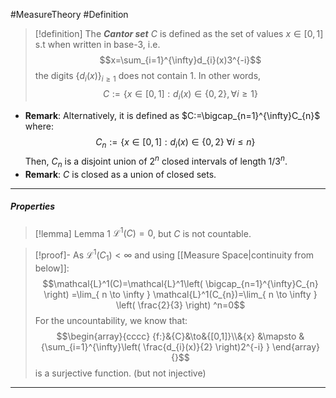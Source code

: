 #MeasureTheory #Definition 

> [!definition]
> The ***Cantor set*** $C$ is defined as the set of values $x\in[0,1]$ s.t when written in base-3, i.e. $$x=\sum_{i=1}^{\infty}d_{i}(x)3^{-i}$$the digits $\{ d_{i}(x) \}_{i\geq 1}$ does not contain $1$. In other words,
> $$C:=\{ x\in[0,1]:d_{i}(x)\in \{ 0,2 \},\forall i\geq 1 \}$$

- **Remark**: Alternatively, it is defined as $C:=\bigcap_{n=1}^{\infty}C_{n}$ where: $$C_{n}:=\{ x\in[0,1]:d_{i}(x)\in \{ 0,2 \}\  \forall i\leq n\}$$Then, $C_{n}$ is a disjoint union of $2^n$ closed intervals of length $1/3^n$. 
- **Remark**: $C$ is closed as a union of closed sets.
---
##### Properties
> [!lemma] Lemma 1
> $\mathcal{L}^1(C)=0$, but $C$ is not countable.

>[!proof]-
>As $\mathcal{L}^1(C_{1})<\infty$ and using [[Measure Space|continuity from below]]:$$\mathcal{L}^1(C)=\mathcal{L}^1\left( \bigcap_{n=1}^{\infty}C_{n} \right) =\lim_{ n \to \infty } \mathcal{L}^1(C_{n})=\lim_{ n \to \infty } \left( \frac{2}{3} \right) ^n=0$$For the uncountability, we know that: $$\begin{array}{cccc} {f:}&{C}&\to&{[0,1]}\\&{x} &\mapsto & {\sum_{i=1}^{\infty}\left( \frac{d_{i}(x)}{2} \right)2^{-i} } \end{array}{}$$is a surjective function. (but not injective)
---
